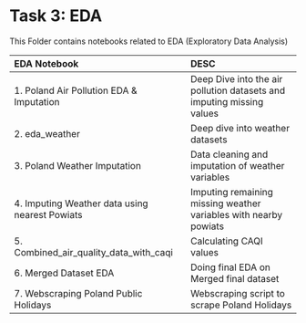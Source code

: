 # Task 3: EDA

This Folder contains notebooks related to EDA (Exploratory Data Analysis)

| **EDA Notebook** | **DESC** |
| :---   | :--- |
| 1. Poland Air Pollution EDA & Imputation  | Deep Dive into the air pollution datasets and imputing missing values  |
| 2. eda_weather  | Deep dive into weather datasets  |
| 3. Poland Weather Imputation | Data cleaning and imputation of weather variables |
| 4. Imputing Weather data using nearest Powiats  | Imputing remaining missing weather variables with nearby powiats  |
| 5. Combined_air_quality_data_with_caqi  | Calculating CAQI values  |
| 6. Merged Dataset EDA  | Doing final EDA on Merged final dataset  |
| 7. Webscraping Poland Public Holidays | Webscraping script to scrape Poland Holidays |
